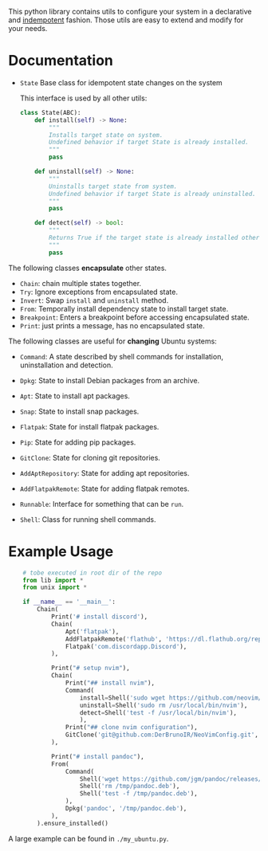 This python library contains utils to configure your system in a declarative and [indempotent](https://en.wikipedia.org/wiki/Idempotence) fashion.
Those utils are easy to extend and modify for your needs.

# Documentation

- `State` Base class for idempotent state changes on the system

    This interface is used by all other utils:
    ```python
    class State(ABC):
        def install(self) -> None:
            """
            Installs target state on system. 
            Undefined behavior if target State is already installed.
            """
            pass

        def uninstall(self) -> None:
            """
            Uninstalls target state from system.
            Undefined behavior if target State is already uninstalled.
            """
            pass

        def detect(self) -> bool:
            """
            Returns True if the target state is already installed otherwise False.
            """
            pass
    ```
    

The following classes **encapsulate** other states.

- `Chain`: chain multiple states together.
- `Try`: Ignore exceptions from encapsulated state. 
- `Invert`: Swap `install` and `uninstall` method.
- `From`: Temporally install dependency state to install target state.
- `Breakpoint`: Enters a breakpoint before accessing encapsulated state.
- `Print`: just prints a message, has no encapsulated state.


The following classes are useful for **changing** Ubuntu systems:

- `Command`: A state described by shell commands for installation, uninstallation and detection.
- `Dpkg`: State to install Debian packages from an archive.
- `Apt`: State to install apt packages.
- `Snap`: State to install snap packages.
- `Flatpak`: State for install flatpak packages. 
- `Pip`: State for adding pip packages.
- `GitClone`: State for cloning git repositories.
- `AddAptRepository`: State for adding apt repositories.
- `AddFlatpakRemote`: State for adding flatpak remotes.

- `Runnable`: Interface for something that can be `run`.
- `Shell`: Class for running shell commands.


# Example Usage

```python
    # tobe executed in root dir of the repo
    from lib import *
    from unix import *

    if __name__ == '__main__':
        Chain(
            Print('# install discord'),
            Chain(
                Apt('flatpak'),
                AddFlatpakRemote('flathub', 'https://dl.flathub.org/repo/flathub.flatpakrepo'),
                Flatpak('com.discordapp.Discord'),
            ),

            Print("# setup nvim"),
            Chain(
                Print("## install nvim"),
                Command(
                    install=Shell('sudo wget https://github.com/neovim/neovim/releases/download/v0.10.3/nvim.appimage -O /usr/local/bin/nvim'),
                    uninstall=Shell('sudo rm /usr/local/bin/nvim'),
                    detect=Shell('test -f /usr/local/bin/nvim'),
                    ),
                Print("## clone nvim configuration"),
                GitClone('git@github.com:DerBrunoIR/NeoVimConfig.git', '~/.config/nvim'),
            ),

            Print("# install pandoc"),
            From(
                Command(
                    Shell('wget https://github.com/jgm/pandoc/releases/download/3.6.1/pandoc-3.6.1-1-amd64.deb -qO /tmp/pandoc.deb'),
                    Shell('rm /tmp/pandoc.deb'),
                    Shell('test -f /tmp/pandoc.deb'),
                ),
                Dpkg('pandoc', '/tmp/pandoc.deb'),
            ),
        ).ensure_installed()
```

A large example can be found in `./my_ubuntu.py`.
